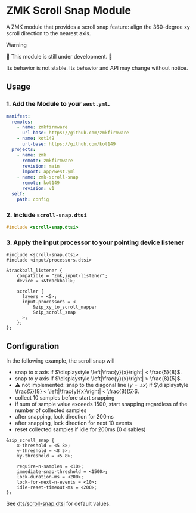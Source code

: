 # ZMK Scroll Snap Module

A ZMK module that provides a scroll snap feature: align the 360-degree xy scroll direction to the nearest axis.

> [!warning]
> 🚧 This module is still under development. 🚧
>
> Its behavior is not stable. Its behavior and API may change without notice.

## Usage

### 1. Add the Module to your `west.yml`.

```yml
manifest:
  remotes:
    - name: zmkfirmware
      url-base: https://github.com/zmkfirmware
    - name: kot149
      url-base: https://github.com/kot149
  projects:
    - name: zmk
      remote: zmkfirmware
      revision: main
      import: app/west.yml
    - name: zmk-scroll-snap
      remote: kot149
      revision: v1
  self:
    path: config
```

### 2. Include `scroll-snap.dtsi`

```c
#include <scroll-snap.dtsi>
```

### 3. Apply the input processor to your pointing device listener

```dts
#include <scroll-snap.dtsi>
#include <input/processors.dtsi>

&trackball_listener {
    compatible = "zmk,input-listener";
    device = <&trackball>;

    scroller {
      layers = <5>;
      input-processors = <
          &zip_xy_to_scroll_mapper
          &zip_scroll_snap
      >;
    };
};
```

## Configuration

In the following example, the scroll snap will
- snap to x axis if $\displaystyle \left|\frac{y}{x}\right| < \frac{5}{8}$.
- snap to y axis if $\displaystyle \left|\frac{y}{x}\right| > \frac{8}{5}$.
- ⚠️ not implemented: snap to the diagonal line ($y=\pm x$) if $\displaystyle \frac{5}{8} < \left|\frac{y}{x}\right| < \frac{8}{5}$.
- collect 10 samples before start snapping
- if sum of sample value exceeds 1500, start snapping regardless of the number of collected samples
- after snapping, lock direction for 200ms
- after snapping, lock direction for next 10 events
- reset collected samples if idle for 200ms (0 disables)

```dts
&zip_scroll_snap {
    x-threshold = <5 8>;
    y-threshold = <8 5>;
    xy-threshold = <5 8>;

    require-n-samples = <10>;
    immediate-snap-threshold = <1500>;
    lock-duration-ms = <200>;
    lock-for-next-n-events = <10>;
    idle-reset-timeout-ms = <200>;
};
```

See [dts/scroll-snap.dtsi](dts/scroll-snap.dtsi) for default values.